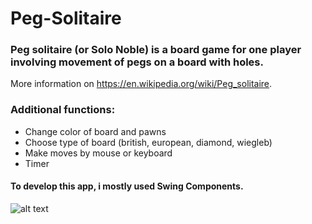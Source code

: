# Peg-Solitaire
### Peg solitaire (or Solo Noble) is a board game for one player involving movement of pegs on a board with holes.
More information on https://en.wikipedia.org/wiki/Peg_solitaire.

### Additional functions: 
- Change color of board and pawns
- Choose type of board (british, european, diamond, wiegleb)
- Make moves by mouse or keyboard
- Timer

#### To develop this app, i mostly used Swing Components.

![alt text](https://imgur.com/9JG4BSG.png)
